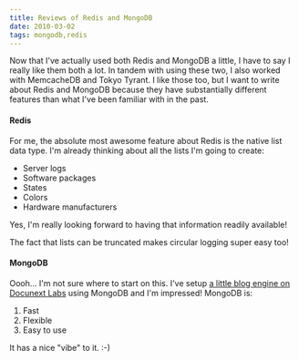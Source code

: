 ```yaml
---
title: Reviews of Redis and MongoDB
date: 2010-03-02
tags: mongodb,redis
---
```

Now that I've actually used both Redis and MongoDB a little, I have to say I really like them both a lot. In tandem with using these two, I also worked with MemcacheDB and Tokyo Tyrant. I like those too, but I want to write about Redis and MongoDB because they have substantially different features than what I've been familiar with in the past.

#### Redis

For me, the absolute most awesome feature about Redis is the native list data type. I'm already thinking about all the lists I'm going to create:

* Server logs
* Software packages
* States
* Colors
* Hardware manufacturers

Yes, I'm really looking forward to having that information readily available!

The fact that lists can be truncated makes circular logging super easy too!

#### MongoDB

Oooh... I'm not sure where to start on this. I've setup [a little blog engine on Docunext Labs](http://www.labs.docunext.com/demo/doculabsappone/news/) using MongoDB and I'm impressed! MongoDB is:

1. Fast
2. Flexible
3. Easy to use

It has a nice "vibe" to it. :-)

